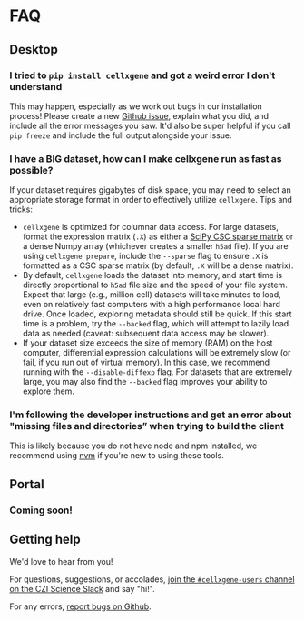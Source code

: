 # FAQ

## Desktop

### I tried to `pip install cellxgene` and got a weird error I don't understand

This may happen, especially as we work out bugs in our installation process! Please create a new [Github issue](https://github.com/chanzuckerberg/cellxgene/issues), explain what you did, and include all the error messages you saw. It'd also be super helpful if you call `pip freeze` and include the full output alongside your issue.

### I have a BIG dataset, how can I make cellxgene run as fast as possible?

If your dataset requires gigabytes of disk space, you may need to select an appropriate storage format in order to effectively utilize `cellxgene`. Tips and tricks:

* `cellxgene` is optimized for columnar data access. For large datasets, format the expression matrix \(`.X`\) as either a [SciPy CSC sparse matrix](https://docs.scipy.org/doc/scipy/reference/generated/scipy.sparse.csc_matrix.html) or a dense Numpy array \(whichever creates a smaller `h5ad` file\). If you are using `cellxgene prepare`, include the `--sparse` flag to ensure `.X` is formatted as a CSC sparse matrix \(by default, `.X` will be a dense matrix\).
* By default, `cellxgene` loads the dataset into memory, and start time is directly proportional to `h5ad` file size and the speed of your file system. Expect that large \(e.g., million cell\) datasets will take minutes to load, even on relatively fast computers with a high performance local hard drive. Once loaded, exploring metadata should still be quick. If this start time is a problem, try the `--backed` flag, which will attempt to lazily load data as needed \(caveat: subsequent data access may be slower\).
* If your dataset size exceeds the size of memory \(RAM\) on the host computer, differential expression calculations will be extremely slow \(or fail, if you run out of virtual memory\). In this case, we recommend running with the `--disable-diffexp` flag. For datasets that are extremely large, you may also find the `--backed` flag improves your ability to explore them.

### I'm following the developer instructions and get an error about "missing files and directories” when trying to build the client

This is likely because you do not have node and npm installed, we recommend using [nvm](https://github.com/creationix/nvm) if you're new to using these tools.

## Portal

### Coming soon!

## Getting help

We'd love to hear from you!

For questions, suggestions, or accolades, [join the `#cellxgene-users` channel on the CZI Science Slack](https://join-cellxgene-users.herokuapp.com/) and say "hi!".

For any errors, [report bugs on Github](https://github.com/chanzuckerberg/cellxgene/issues).

